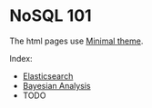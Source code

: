 # NoSQL 101

The html pages use [Minimal theme](https://github.com/wbzyl/nosql-tutorial/settings/pages/themes?utf8=%E2%9C%93&source=master).

Index:

* [Elasticsearch](/nosql_101/elastic-crud)
* [Bayesian Analysis](/nosql_101/bayes)
* TODO
